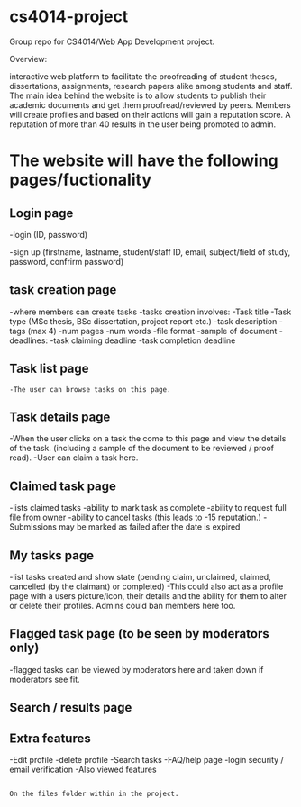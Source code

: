 # cs4014-project
Group repo for CS4014/Web App Development project.

Overview:

interactive web platform to facilitate the proofreading of student theses,
dissertations, assignments, research papers alike among students and staff. The
main idea behind the website is to allow students to publish their academic documents
and get them proofread/reviewed by peers. Members will create profiles and based
on their actions will gain a reputation score. A reputation of more than 40 results
in the user being promoted to admin.

# The website will have the following pages/fuctionality

## Login page
  -login (ID,
          password)

  -sign up (firstname,
            lastname,
            student/staff ID,
            email,
            subject/field of study,
            password,
            confrirm password)

## task creation page
  -where members can create tasks
  -tasks creation involves:
      -Task title
      -Task type (MSc thesis, BSc dissertation, project report etc.)
      -task description
      -tags (max 4)
      -num pages
      -num words
      -file format
      -sample of document
      -deadlines:
          -task claiming deadline
          -task completion deadline


## Task list page
    -The user can browse tasks on this page.

## Task details page
  -When the user clicks on a task the come to this page and view the details of
   the task. (including a sample of the document to be reviewed / proof read).
  -User can claim a task here.

## Claimed task page
  -lists claimed tasks
  -ability to mark task as complete
  -ability to request full file from owner
  -ability to cancel tasks (this leads to -15 reputation.)
  -Submissions may be marked as failed after the date is expired

## My tasks page
  -list tasks created and show state (pending claim,
                                      unclaimed,
                                      claimed,
                                      cancelled (by the claimant)
                                      or completed)
  -This could also act as a profile page with a users picture/icon,
   their details and the ability for them to alter or delete their profiles.
   Admins could ban members here too.



## Flagged task page (to be seen by moderators only)
  -flagged tasks can be viewed by moderators here and taken down if moderators
  see fit.

## Search / results page    

## Extra features
  -Edit profile
  -delete profile
  -Search tasks
  -FAQ/help page
  -login security / email verification
  -Also viewed features
  ```

  On the files folder within in the project.
